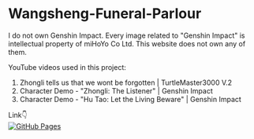 # Wangsheng-Funeral-Parlour

I do not own Genshin Impact. Every image related to "Genshin Impact" is intellectual property of miHoYo Co Ltd. This website does not own any of them.

YouTube videos used in this project:
1. Zhongli tells us that we wont be forgotten | TurtleMaster3000 V.2
2. Character Demo - "Zhongli: The Listener" | Genshin Impact
3. Character Demo - "Hu Tao: Let the Living Beware" | Genshin Impact

Link👇
<br>
[![GitHub Pages](https://img.shields.io/badge/GitHub-Pages-blue)](https://dev-zenitsu.github.io/Wangsheng-Funeral-Parlour/)
